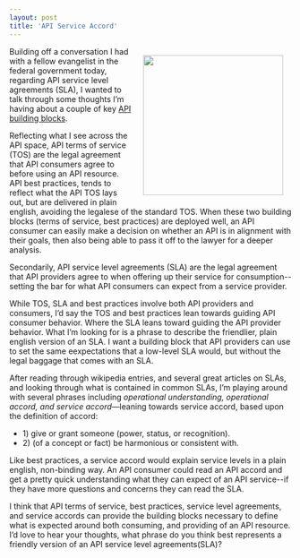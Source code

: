 ```yaml
---
layout: post
title: 'API Service Accord'
---
```

<p><img style="padding: 15px;" src="https://s3.amazonaws.com/kinlane-productions/bw-icons/bw-handshake.jpg" alt="" width="250" align="right" /></p>
<p>Building off a conversation I had with a fellow evangelist in the federal government today, regarding API service level agreements (SLA), I wanted to talk through some thoughts I&rsquo;m having about a couple of key <a href="http://management.apievangelist.com/building-blocks.html">API building blocks</a>.</p>
<p>Reflecting what I see across the API space, API terms of service (TOS) are the legal agreement that API consumers agree to before using an API resource. API best practices, tends to reflect what the API TOS lays out, but are delivered in plain english, avoiding the legalese of the standard TOS. When these two building blocks (terms of service, best practices) are deployed well, an API consumer can easily make a decision on whether an API is in alignment with their goals, then also being able to pass it off to the lawyer for a deeper analysis.</p>
<p>Secondarily, API service level agreements (SLA) are the legal agreement that API providers agree to when offering up their service for consumption--setting the bar for what API consumers can expect from a service provider.</p>
<p>While TOS, SLA and best practices involve both API providers and consumers, I&rsquo;d say the TOS and best practices lean towards guiding API consumer behavior. Where the SLA leans toward guiding the API provider behavior. What I&rsquo;m looking for is a phrase to describe the friendlier, plain english version of an SLA. I want a building block that API providers can use to set the same eexpectations that a low-level SLA would, but without the legal baggage that comes with an SLA.</p>
<p>After reading through wikipedia entries, and several great articles on SLAs, and looking through what is contained in common SLAs, I&rsquo;m playing around with several phrases including <em>operational understanding, operational accord, and service accord</em>&mdash;leaning towards service accord, based upon the definition of accord:</p>
<ul>
<li>1) give or grant someone (power, status, or recognition).</li>
<li>2) (of a concept or fact) be harmonious or consistent with.</li>
</ul>
<p>Like best practices, a service accord would explain service levels in a plain english, non-binding way. An API consumer could read an API accord and get a pretty quick understanding what they can expect of an API service--if they have more questions and concerns they can read the SLA.</p>
<p>I think that API terms of service, best practices, service level agreements, and service accords can provide the building blocks necessary to define what is expected around both consuming, and providing of an API resource. I&rsquo;d love to hear your thoughts, what phrase do you think best represents a friendly version of an API service level agreements(SLA)?</p>